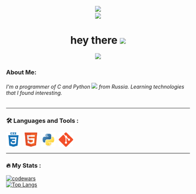 <div id="header" align="center">
  <img src="https://media.giphy.com/media/coxQHKASG60HrHtvkt/giphy.gif" width="200"/><br>
    <img src="https://komarev.com/ghpvc/?username=OlegHemp" />
<h1>
  hey there
  <img src="https://media.giphy.com/media/hvRJCLFzcasrR4ia7z/giphy.gif" width="30px"/>
</h1>
  <img src="https://media.giphy.com/media/1GEATImIxEXVR79Dhk/giphy.gif" width="400px"/>
</div>  
  
  
### About Me: ###  

###### I'm a programmer of C and Python <img src="https://media.giphy.com/media/WUlplcMpOCEmTGBtBW/giphy.gif" width="20"> from Russia.  Learning technologies that I found interesting. ######  
---

### :hammer_and_wrench: Languages and Tools : ###
<img src="https://github.com/devicons/devicon/blob/master/icons/css3/css3-plain-wordmark.svg"  title="CSS3" alt="CSS" width="40" height="40"/>&nbsp;
<img src="https://github.com/devicons/devicon/blob/master/icons/html5/html5-original.svg" title="HTML5" alt="HTML" width="40" height="40"/>&nbsp;
<img src="https://github.com/devicons/devicon/blob/master/icons/python/python-original.svg" title="Python" alt="Python" width="40" height="40"/>&nbsp;
<img src="https://github.com/devicons/devicon/blob/master/icons/git/git-original.svg" title="Git" alt="Git" width="40" height="40"/>&nbsp;
***
### :fire: My Stats :


[![codewars](https://www.codewars.com/users/OlegHemp/badges/large)](https://www.codewars.com/users/OlegHemp)  
[![Top Langs](https://github-readme-stats.vercel.app/api/top-langs/?username=OlegHemp)](https://github.com/anuraghazra/github-readme-stats)  


<!--
**OlegHemp/OlegHemp** is a ✨ _special_ ✨ repository because its `README.md` (this file) appears on your GitHub profile.

Here are some ideas to get you started:

- 🔭 I’m currently working on ...
- 🌱 I’m currently learning ...
- 👯 I’m looking to collaborate on ...
- 🤔 I’m looking for help with ...
- 💬 Ask me about ...
- 📫 How to reach me: ...
- 😄 Pronouns: ...
- ⚡ Fun fact: ...
-->

